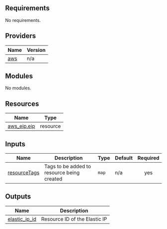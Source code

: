 <!-- BEGIN_TF_DOCS -->
## Requirements

No requirements.

## Providers

| Name | Version |
|------|---------|
| <a name="provider_aws"></a> [aws](#provider\_aws) | n/a |

## Modules

No modules.

## Resources

| Name | Type |
|------|------|
| [aws_eip.eip](https://registry.terraform.io/providers/hashicorp/aws/latest/docs/resources/eip) | resource |

## Inputs

| Name | Description | Type | Default | Required |
|------|-------------|------|---------|:--------:|
| <a name="input_resourceTags"></a> [resourceTags](#input\_resourceTags) | Tags to be added to resource being created | `map` | n/a | yes |

## Outputs

| Name | Description |
|------|-------------|
| <a name="output_elastic_ip_id"></a> [elastic\_ip\_id](#output\_elastic\_ip\_id) | Resource ID of the Elastic IP |
<!-- END_TF_DOCS -->